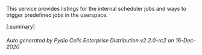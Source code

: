 






This service provides listings for the internal scheduler jobs and ways to trigger predefined jobs in the userspace.

[:summary]

###### Auto generated by Pydio Cells Enterprise Distribution v2.2.0-rc2 on 16-Dec-2020
